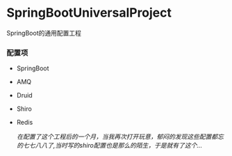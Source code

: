 # SpringBootUniversalProject
SpringBoot的通用配置工程

### 配置项
- SpringBoot
- AMQ
- Druid
- Shiro
- Redis

  *在配置了这个工程后的一个月，当我再次打开玩意，郁闷的发现这些配置都忘的七七八八了,当时写的shiro配置也是那么的陌生，于是就有了这个...*